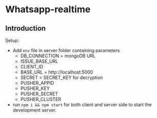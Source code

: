 # Whatsapp-realtime

## Introduction
Setup:
- Add ```env``` file in server folder containing parameters
  - DB_CONNECTION = mongoDB URL
  - ISSUE_BASE_URL 
  - CLIENT_ID
  - BASE_URL = http://localhost:5000
  - SECRET = SECRET_KEY for decryption
  - PUSHER_APPID 
  - PUSHER_KEY 
  - PUSHER_SECRET 
  - PUSHER_CLUSTER 
- run ```npm i && npm start``` for both client and server side to start the development server.
